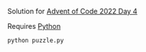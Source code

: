 Solution for [Advent of Code 2022 Day 4](https://adventofcode.com/2022/day/4)

Requires [Python](https://www.python.org/downloads/)

```
python puzzle.py
```